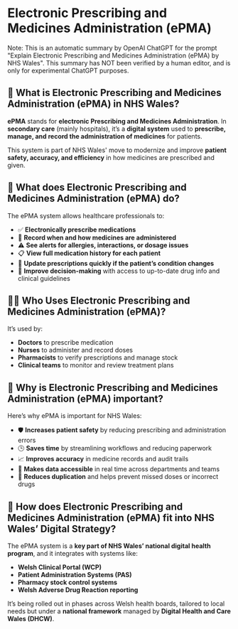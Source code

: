 # Electronic Prescribing and Medicines Administration (ePMA)

Note: This is an automatic summary by OpenAI ChatGPT for the prompt "Explain
Electronic Prescribing and Medicines Administration (ePMA) by NHS Wales". This
summary has NOT been verified by a human editor, and is only for experimental
ChatGPT purposes.

## 💊 What is Electronic Prescribing and Medicines Administration (ePMA) in NHS Wales?

**ePMA** stands for **electronic Prescribing and Medicines Administration**. In **secondary care** (mainly hospitals), it’s a **digital system** used to **prescribe, manage, and record the administration of medicines** for patients.

This system is part of NHS Wales' move to modernize and improve **patient safety, accuracy, and efficiency** in how medicines are prescribed and given.

## 🧾 What does Electronic Prescribing and Medicines Administration (ePMA) do?

The ePMA system allows healthcare professionals to:

- ✅ **Electronically prescribe medications**
- 💉 **Record when and how medicines are administered**
- ⚠️ **See alerts for allergies, interactions, or dosage issues**
- 📋 **View full medication history for each patient**
- 🔄 **Update prescriptions quickly if the patient’s condition changes**
- 🧠 **Improve decision-making** with access to up-to-date drug info and clinical guidelines

## 👩‍⚕️ Who Uses Electronic Prescribing and Medicines Administration (ePMA)?

It’s used by:

- **Doctors** to prescribe medication
- **Nurses** to administer and record doses
- **Pharmacists** to verify prescriptions and manage stock
- **Clinical teams** to monitor and review treatment plans

## 🎯 Why is Electronic Prescribing and Medicines Administration (ePMA) important?

Here’s why ePMA is important for NHS Wales:

- 🛡️ **Increases patient safety** by reducing prescribing and administration errors
- 🕒 **Saves time** by streamlining workflows and reducing paperwork
- 📈 **Improves accuracy** in medicine records and audit trails
- 📱 **Makes data accessible** in real time across departments and teams
- 🧾 **Reduces duplication** and helps prevent missed doses or incorrect drugs

## 🧠 How does Electronic Prescribing and Medicines Administration (ePMA) fit into NHS Wales’ Digital Strategy?

The ePMA system is a **key part of NHS Wales’ national digital health program**,
and it integrates with systems like:

- **Welsh Clinical Portal (WCP)**
- **Patient Administration Systems (PAS)**
- **Pharmacy stock control systems**
- **Welsh Adverse Drug Reaction reporting**

It’s being rolled out in phases across Welsh health boards, tailored to local
needs but under a **national framework** managed by **Digital Health and Care
Wales (DHCW)**.
